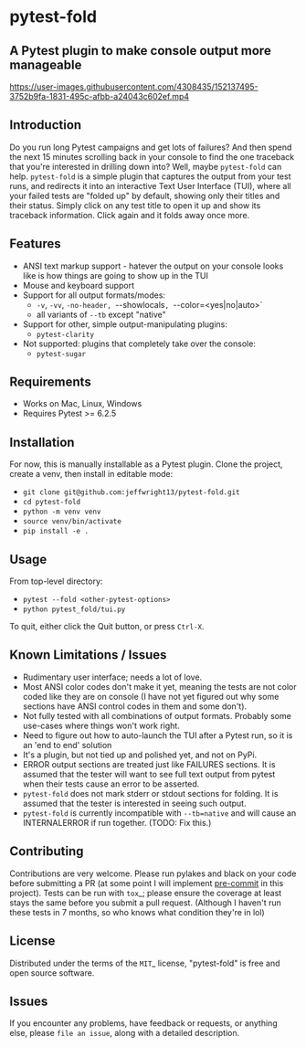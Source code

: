 # pytest-fold
## A Pytest plugin to make console output more manageable

https://user-images.githubusercontent.com/4308435/152137495-3752b9fa-1831-495c-afbb-a24043c602ef.mp4

## Introduction
Do you run long Pytest campaigns and get lots of failures? And then spend the next 15 minutes scrolling back in your console to find the one traceback that you're interested in drilling down into? Well, maybe `pytest-fold` can help. `pytest-fold` is a simple plugin that captures the output from your test runs, and redirects it into an interactive Text User Interface (TUI), where all your failed tests are "folded up" by default, showing only their titles and their status. Simply click on any test title to open it up and show its traceback information. Click again and it folds away once more.

## Features
- ANSI text markup support - hatever the output on your console looks like is how things are going to show up in the TUI
- Mouse and keyboard support 
- Support for all output formats/modes:
  - `-v`, `-vv`, `-no-header, `--showlocals`, `--color=<yes|no|auto>`
  - all variants of `--tb` except "native"
- Support for other, simple output-manipulating plugins:
  - `pytest-clarity`
- Not supported: plugins that completely take over the console:
  - `pytest-sugar`

## Requirements
- Works on Mac, Linux, Windows
- Requires Pytest >= 6.2.5

## Installation
For now, this is manually installable as a Pytest plugin. Clone the project, create a venv, then install in editable mode:

* `git clone git@github.com:jeffwright13/pytest-fold.git`
* `cd pytest-fold`
* `python -m venv venv`
* `source venv/bin/activate`
* `pip install -e .`

## Usage
From top-level directory:

* `pytest --fold <other-pytest-options>`
* `python pytest_fold/tui.py`

To quit, either click the Quit button, or press `Ctrl-X`.

## Known Limitations / Issues
- Rudimentary user interface; needs a lot of love.
- Most ANSI color codes don't make it yet, meaning the tests are not color coded like they are on console (I have not yet figured out why some sections have ANSI control codes in them and some don't).
- Not fully tested with all combinations of output formats. Probably some use-cases where things won't work right.
- Need to figure out how to auto-launch the TUI after a Pytest run, so it is an 'end to end' solution
- It's a plugin, but not tied up and polished yet, and not on PyPi.
- ERROR output sections are treated just like FAILURES sections. It is assumed that the tester will want to see full text output from pytest when their tests cause an error to be asserted.
- `pytest-fold` does not mark stderr or stdout sections for folding. It is assumed that the tester is interested in seeing such output.
- `pytest-fold` is currently incompatible with `--tb=native` and will cause an INTERNALERROR if run together. (TODO: Fix this.)

## Contributing
Contributions are very welcome.
Please run pylakes and black on your code before submitting a PR (at some point I will implement [pre-commit](https://pypi.org/project/pre-commit/) in this project). Tests can be run with `tox`_; please ensure the coverage at least stays the same before you submit a pull request. (Although I haven't run these tests in 7 months, so who knows what condition they're in lol)

## License
Distributed under the terms of the `MIT`_ license, "pytest-fold" is free and open source software.

## Issues
If you encounter any problems, have feedback or requests, or anything else, please `file an issue`, along with a detailed description.
